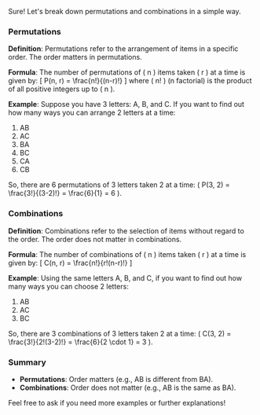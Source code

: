 Sure! Let's break down permutations and combinations in a simple way.

### Permutations

**Definition**: Permutations refer to the arrangement of items in a specific order. The order matters in permutations.

**Formula**: The number of permutations of \( n \) items taken \( r \) at a time is given by:
\[
P(n, r) = \frac{n!}{(n-r)!}
\]
where \( n! \) (n factorial) is the product of all positive integers up to \( n \).

**Example**: Suppose you have 3 letters: A, B, and C. If you want to find out how many ways you can arrange 2 letters at a time:

1. AB
2. AC
3. BA
4. BC
5. CA
6. CB

So, there are 6 permutations of 3 letters taken 2 at a time: \( P(3, 2) = \frac{3!}{(3-2)!} = \frac{6}{1} = 6 \).

### Combinations

**Definition**: Combinations refer to the selection of items without regard to the order. The order does not matter in combinations.

**Formula**: The number of combinations of \( n \) items taken \( r \) at a time is given by:
\[
C(n, r) = \frac{n!}{r!(n-r)!}
\]

**Example**: Using the same letters A, B, and C, if you want to find out how many ways you can choose 2 letters:

1. AB
2. AC
3. BC

So, there are 3 combinations of 3 letters taken 2 at a time: \( C(3, 2) = \frac{3!}{2!(3-2)!} = \frac{6}{2 \cdot 1} = 3 \).

### Summary

- **Permutations**: Order matters (e.g., AB is different from BA).
- **Combinations**: Order does not matter (e.g., AB is the same as BA).

Feel free to ask if you need more examples or further explanations!